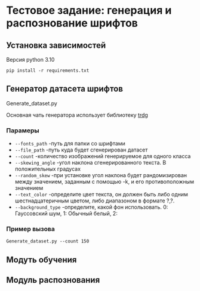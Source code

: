 # Тестовое задание: генерация и распознование шрифтов 
## Установка зависимостей 
Версия python 3.10

```
pip install -r requirements.txt
```
## Генератор датасета шрифтов 
Generate_dataset.py

Основная чать генератора использует библиотеку [trdg](https://github.com/Belval/TextRecognitionDataGenerator/tree/master) 


### Парамеры
- `--fonts_path` -путь для папки со шрифтами 
- `--file_path` -путь куда будет сгенерирован датасет
- `--count` -количество изображений генерируемое для одного класса
- `--skewing_angle` -угол наклона сгенерированного текста. В положительных градусах
- `--random_skew` -при установке угол наклона будет рандомизирован между значением, заданным с помощью -k, и его противоположным значением
- `--text_color` -определите цвет текста, он должен быть либо одним шестнадцатеричным цветом, либо диапазоном в формате ?,?.
- `--background_type` -определите, какой фон использовать. 0: Гауссовский шум, 1: Обычный белый, 2: 
### Пример вызова 

```
Generate_dataset.py --count 150
```
## Модуть обучения 
## Модуль распознования 
